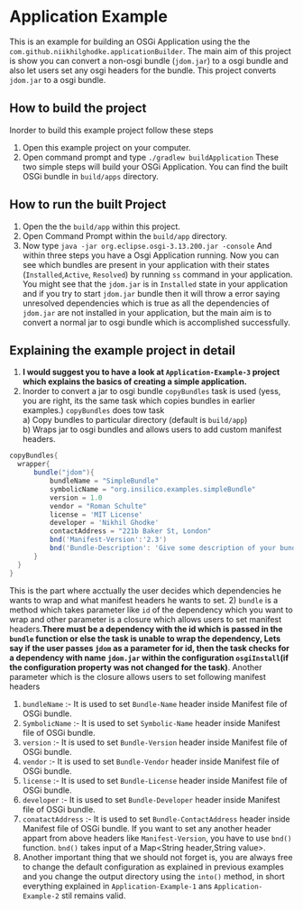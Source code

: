 # Application Example
This is an example for building an OSGi Application using the the `com.github.niikhilghodke.applicationBuilder`.
The main aim of this project is show you can convert a non-osgi bundle (`jdom.jar`) to a osgi bundle and also let users set any osgi headers for the bundle. This project converts `jdom.jar` to a osgi bundle.

## How to build the project

Inorder to build this example project follow these steps
1) Open this example project on your computer.
2) Open command prompt and type `./gradlew buildApplication`
These two simple steps will build your OSGi Application. You can find the built OSGi bundle in `build/apps` directory. 

## How to run the built Project
1) Open the the `build/app` within this project.
2) Open Command Prompt within the `build/app` directory.
3) Now type `java -jar org.eclipse.osgi-3.13.200.jar -console`
And within three steps you have a Osgi Application running. Now you can see which bundles are present in your application with their states (`Installed`,`Active`, `Resolved`) by running `ss` command in your application. You might see that the `jdom.jar` is in `Installed` state in your application and if you try to start `jdom.jar` bundle then it will throw a error saying unresolved dependencies  which is true as all the dependencies of `jdom.jar` are not installed in your application, but the main aim is to convert a normal jar to osgi bundle which is accomplished successfully.

## Explaining the example project in detail

1) <b> I would suggest you to have a look at `Application-Example-3` project which explains the basics of creating a simple application.</b>
2) Inorder to convert a jar to osgi bundle `copyBundles` task is used (yess, you are right, its the same task which copies bundles in earlier examples.) `copyBundles` does tow task <br>
  a) Copy bundles to particular directory (default is `build/app`)<br>
  b) Wraps jar to osgi bundles and allows users to add custom manifest headers.<br>
  ```groovy
  copyBundles{
    wrapper{
        bundle("jdom"){
            bundleName = "SimpleBundle"
            symbolicName = "org.insilico.examples.simpleBundle"
            version = 1.0
            vendor = "Roman Schulte"
            license = 'MIT License'
            developer = 'Nikhil Ghodke'
            contactAddress = "221b Baker St, London"
            bnd('Manifest-Version':'2.3')
            bnd('Bundle-Description': 'Give some description of your bundle here')
        }
    }
}
 ```
 This is the part where acctually the user decides which dependencies he wants to wrap and what manifest headers he wants to set.
2) `bundle` is a method which takes parameter like `id` of the dependency which you want to wrap and other parameter is a closure which allows users to set manifest headers.<b>There must be a dependency with the id which is passed in the `bundle` function or else the task is unable to wrap the dependency, Lets say if the user passes `jdom` as a parameter for id, then the task checks for a dependency with name `jdom.jar` within the configuration `osgiInstall`(if the configuration property was not changed for the task)</b>. Another parameter which is the closure allows users to set following manifest headers 
  1) `bundleName` :- It is used to set `Bundle-Name` header inside Manifest file of OSGi bundle.
  2) `SymbolicName` :- It is used to set `Symbolic-Name` header inside Manifest file of OSGi bundle.
  3) `version` :- It is used to set `Bundle-Version` header inside Manifest file of OSGi bundle.
  4) `vendor` :- It is used to set `Bundle-Vendor` header inside Manifest file of OSGi bundle.
  5) `license` :- It is used to set `Bundle-License` header inside Manifest file of OSGi bundle.
  6) `developer` :- It is used to set `Bundle-Developer` header inside Manifest file of OSGi bundle.
  7) `conatactAddress` :- It is used to set `Bundle-ContactAddress` header inside Manifest file of OSGi bundle.
If you want to set any another header appart from above headers like `Manifest-Version`, you have to use `bnd()` function. `bnd()` takes 
input of a Map<String header,String value>.
3) Another important thing that we should not forget is, you are always free to change the default configuration as explained in previous examples and you change the output directory using the `into()` method, in short everything explained in `Application-Example-1` ans `Application-Example-2` stil remains valid.
